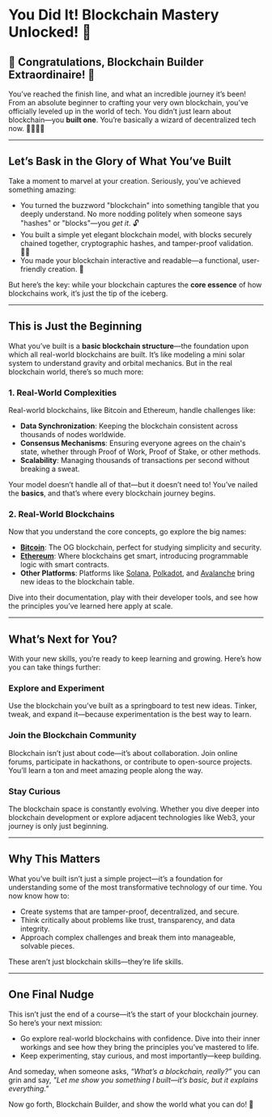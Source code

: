 # **You Did It! Blockchain Mastery Unlocked! 🎉**

## 🎉 **Congratulations, Blockchain Builder Extraordinaire!** 🎉

You’ve reached the finish line, and what an incredible journey it’s been! From an absolute beginner to crafting your very own blockchain, you’ve officially leveled up in the world of tech. You didn’t just learn about blockchain—you **built one**. You’re basically a wizard of decentralized tech now. 🧙‍♀️🧙‍♂️

---

## **Let’s Bask in the Glory of What You’ve Built**

Take a moment to marvel at your creation. Seriously, you’ve achieved something amazing:

- You turned the buzzword "blockchain" into something tangible that you deeply understand. No more nodding politely when someone says "hashes" or "blocks"—you *get it*. 🔓
- You built a simple yet elegant blockchain model, with blocks securely chained together, cryptographic hashes, and tamper-proof validation. 🔗✨
- You made your blockchain interactive and readable—a functional, user-friendly creation. 🌟

But here’s the key: while your blockchain captures the **core essence** of how blockchains work, it’s just the tip of the iceberg.

---

## **This is Just the Beginning**

What you’ve built is a **basic blockchain structure**—the foundation upon which all real-world blockchains are built. It’s like modeling a mini solar system to understand gravity and orbital mechanics. But in the real blockchain world, there’s so much more:

### **1. Real-World Complexities**

Real-world blockchains, like Bitcoin and Ethereum, handle challenges like:

- **Data Synchronization**: Keeping the blockchain consistent across thousands of nodes worldwide.
- **Consensus Mechanisms**: Ensuring everyone agrees on the chain's state, whether through Proof of Work, Proof of Stake, or other methods.
- **Scalability**: Managing thousands of transactions per second without breaking a sweat.

Your model doesn’t handle all of that—but it doesn’t need to! You’ve nailed the **basics**, and that’s where every blockchain journey begins.

### **2. Real-World Blockchains**

Now that you understand the core concepts, go explore the big names:

- [**Bitcoin**](https://bitcoin.org/en/): The OG blockchain, perfect for studying simplicity and security.
- [**Ethereum**](https://ethereum.org/en/): Where blockchains get smart, introducing programmable logic with smart contracts.
- **Other Platforms**: Platforms like [Solana](https://solana.com/), [Polkadot](https://polkadot.com/), and [Avalanche](https://www.avax.network/) bring new ideas to the blockchain table.

Dive into their documentation, play with their developer tools, and see how the principles you’ve learned here apply at scale.

---

## **What’s Next for You?**

With your new skills, you’re ready to keep learning and growing. Here’s how you can take things further:

### **Explore and Experiment**

Use the blockchain you’ve built as a springboard to test new ideas. Tinker, tweak, and expand it—because experimentation is the best way to learn.

### **Join the Blockchain Community**

Blockchain isn’t just about code—it’s about collaboration. Join online forums, participate in hackathons, or contribute to open-source projects. You’ll learn a ton and meet amazing people along the way.

### **Stay Curious**

The blockchain space is constantly evolving. Whether you dive deeper into blockchain development or explore adjacent technologies like Web3, your journey is only just beginning.

---

## **Why This Matters**

What you’ve built isn’t just a simple project—it’s a foundation for understanding some of the most transformative technology of our time. You now know how to:

- Create systems that are tamper-proof, decentralized, and secure.
- Think critically about problems like trust, transparency, and data integrity.
- Approach complex challenges and break them into manageable, solvable pieces.

These aren’t just blockchain skills—they’re life skills.

---

## **One Final Nudge**

This isn’t just the end of a course—it’s the start of your blockchain journey. So here’s your next mission:

- Go explore real-world blockchains with confidence. Dive into their inner workings and see how they bring the principles you’ve mastered to life.
- Keep experimenting, stay curious, and most importantly—keep building.

And someday, when someone asks, *“What’s a blockchain, really?”* you can grin and say, *"Let me show you something I built—it’s basic, but it explains everything."*

Now go forth, Blockchain Builder, and show the world what you can do! 🚀